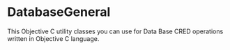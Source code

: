 # DatabaseGeneral
This Objective C utility classes you can use for Data Base CRED operations written in Objective C language.

